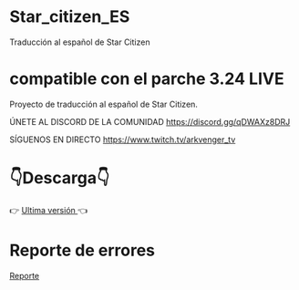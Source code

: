 # Star_citizen_ES
Traducción al español de Star Citizen
# compatible con el parche 3.24 LIVE
Proyecto de traducción al español de Star Citizen. 

ÚNETE AL DISCORD DE LA COMUNIDAD 
https://discord.gg/qDWAXz8DRJ

SÍGUENOS EN DIRECTO 
https://www.twitch.tv/arkvenger_tv

# :point_down:Descarga:point_down:
:point_right:  [Ultima versión ](https://github.com/Thord82/Star_citizen_ES/releases) :point_left:

# Reporte de errores
[Reporte ](https://github.com/Thord82/Star_citizen_ES/issues)
